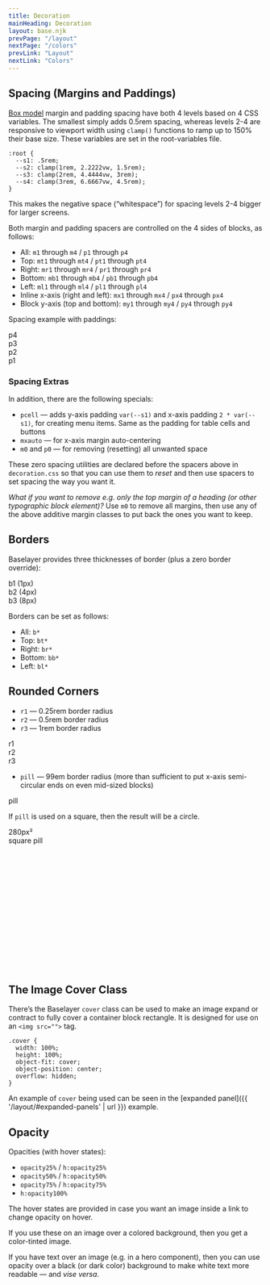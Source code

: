 ```yaml
---
title: Decoration
mainHeading: Decoration
layout: base.njk
prevPage: "/layout"
nextPage: "/colors"
prevLink: "Layout"
nextLink: "Colors"
---
```


## Spacing (Margins and Paddings)

[Box model](https://developer.mozilla.org/en-US/docs/Web/CSS/CSS_Box_Model/Introduction_to_the_CSS_box_model) margin and padding spacing have both 4 levels based on 4 CSS variables. The smallest simply adds 0.5rem spacing, whereas levels 2-4 are responsive to viewport width using `clamp()` functions to ramp up to 150% their base size. These variables are set in the root-variables file.

```
:root {
  --s1: .5rem;
  --s2: clamp(1rem, 2.2222vw, 1.5rem);
  --s3: clamp(2rem, 4.4444vw, 3rem);
  --s4: clamp(3rem, 6.6667vw, 4.5rem);
}
```

This makes the negative space (“whitespace”) for spacing levels 2-4 bigger for larger screens.

Both margin and padding spacers are controlled on the 4 sides of blocks, as follows:

* All: `m1` through `m4` / `p1` through `p4`
* Top: `mt1` through `mt4` / `pt1` through `pt4`
* Right: `mr1` through `mr4` / `pr1` through `pr4`
* Bottom: `mb1` through `mb4` / `pb1` through `pb4`
* Left: `ml1` through `ml4` / `pl1` through `pl4`
* Inline x-axis (right and left): `mx1` through `mx4` / `px4` through `px4`
* Block y-axis (top and bottom): `my1` through `my4` / `py4` through `py4`

Spacing example with paddings:

<div class="mt2 b1 p4">p4</div>

<div class="mt2 b1 p3">p3</div>

<div class="mt2 b1 p2">p2</div>

<div class="mt2 b1 p1">p1</div>

### Spacing Extras

In addition, there are the following specials:

* `pcell` — adds y-axis padding `var(--s1)` and x-axis padding `2 * var(--s1)`, for creating menu items. Same as the padding for table cells and buttons
* `mxauto` — for x-axis margin auto-centering
* `m0` and `p0` — for removing (resetting) all unwanted space

These zero spacing utilities are declared before the spacers above in `decoration.css` so that you can use them to _reset_ and then use spacers to set spacing the way you want it.

_What if you want to remove e.g. only the top margin of a heading (or other typographic block element)?_ Use `m0` to remove all margins, then use any of the above additive margin classes to put back the ones you want to keep.

## Borders

Baselayer provides three thicknesses of border (plus a zero border override):

<div class="mt2 b1 p1">b1 (1px)</div>

<div class="mt2 b2 p1">b2 (4px)</div>

<div class="mt2 b3 p1">b3 (8px)</div>

Borders can be set as follows:

* All: `b*`
* Top: `bt*`
* Right: `br*`
* Bottom: `bb*`
* Left: `bl*`

## Rounded Corners

* `r1` — 0.25rem border radius
* `r2` — 0.5rem border radius
* `r3` — 1rem border radius

<div class="mt2 sm:grid3cols gap">
  <div class="b1 r1 p1">r1</div>
  <div class="b1 r2 p1">r2</div>
  <div class="b1 r3 p1">r3</div>
</div>

* `pill` — 99em border radius (more than sufficient to put x-axis semi-circular ends on even mid-sized blocks)

<div class="mt2 b1 pill p3">pill</div>

If `pill` is used on a square, then the result will be a circle.

<div class="mt2 b1 pill flex flexcenter flexmiddle center" style="width: 280px; height: 280px;">280px²<br>square pill</div>

## The Image Cover Class

There’s the Baselayer `cover` class can be used to make an image expand or contract to fully cover a container block rectangle. It is designed for use on an `<img src="">` tag.

```
.cover {
  width: 100%;
  height: 100%;
  object-fit: cover;
  object-position: center;
  overflow: hidden;
}
```

An example of `cover` being used can be seen in the [expanded panel]({{ '/layout/#expanded-panels' | url }}) example.

## Opacity

Opacities (with hover states):

* `opacity25%` / `h:opacity25%`
* `opacity50%` / `h:opacity50%`
* `opacity75%` / `h:opacity75%`
*  `h:opacity100%`

The hover states are provided in case you want an image inside a link to change opacity on hover.

If you use these on an image over a colored background, then you get a color-tinted image.

If you have text over an image (e.g. in a hero component), then you can use opacity over a black (or dark color) background to make white text more readable — and _vise versa_.